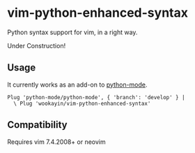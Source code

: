 vim-python-enhanced-syntax
==========================

Python syntax support for vim, in a right way.

Under Construction!


## Usage

It currently works as an add-on to [python-mode](https://github.com/python-mode/python-mode).

```
Plug 'python-mode/python-mode', { 'branch': 'develop' } |
  \ Plug 'wookayin/vim-python-enhanced-syntax'
```


## Compatibility

Requires vim 7.4.2008+ or neovim
